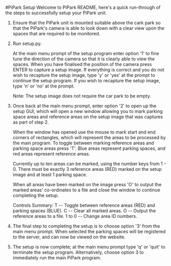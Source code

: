#PiPark Setup
Welcome to PiPark README, here's a quick run-through of the steps to successfully
setup your PiPark unit.

  1. Ensure that the PiPark unit is mounted suitable above the cark park so that
     the PiPark's camera is able to look down with a clear view upon the spaces
     that are required to be monitored.

  2. Run setup.py.
     
	 At the main menu prompt of the setup program enter option '1' to fine tune
     the direction of the camera so that it is clearly able to view the spaces.
     When you have finalised the position of the camera press ENTER to capture a
     setup image. If everything is correct and you do not wish to recapture the
     setup image, type 'y' or 'yes' at the prompt to continue the setup program.
     If you wish to recapture the setup image, type 'n' or 'no' at the prompt.
     
     Note: The setup image does not require the car park to be empty.

  3. Once back at the main menu prompt, enter option '2' to open up the setup
     GUI, which will open a new window allowing you to mark parking space areas
     and reference areas on the setup image that was captures as part of step 2.
     
     When the window has opened use the mouse to mark start and end corners of
     rectangles, which will represent the areas to be processed by the main
     program. To toggle between marking reference areas and parking space areas
     press 'T'. Blue areas represent parking spaces, and red areas represent
     reference areas.
     
     Currently up to ten areas can be marked, using the number keys from 1 - 0.
     There must be exactly 3 reference areas (RED) marked on the setup image
     and at least 1 parking space.
     
     When all areas have been marked on the image press 'O' to output the marked
     areas' co-ordinates to a file and close the window to continue completing
     the setup.
     
     Controls Summary:
       T -- Toggle between reference areas (RED) and parking spaces (BLUE).
       C -- Clear all marked areas.
       O -- Output the reference areas to a file.
       1 to 0 -- Change area ID numbers.

  4. The final step to completing the setup is to choose option '3' from the 
     main menu prompt. When selected the parking spaces will be registered to
     the server, and can now be viewed on the website.

  5. The setup is now complete; at the main menu prompt type 'q' or 'quit' to
     terminate the setup program. Alternatively, choose option 3 to immediately
     run the main PiPark program.